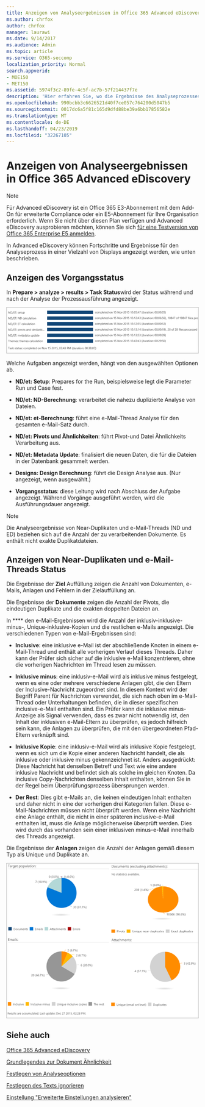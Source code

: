 ```yaml
---
title: Anzeigen von Analyseergebnissen in Office 365 Advanced eDiscovery
ms.author: chrfox
author: chrfox
manager: laurawi
ms.date: 9/14/2017
ms.audience: Admin
ms.topic: article
ms.service: O365-seccomp
localization_priority: Normal
search.appverid:
- MOE150
- MET150
ms.assetid: 5974f3c2-89fe-4c5f-ac7b-57f214437f7e
description: 'Hier erfahren Sie, wo die Ergebnisse des Analyseprozesses in Office 365 Advanced eDiscovery angezeigt werden, einschließlich Definitionen der angezeigten Aufgabenoptionen.  '
ms.openlocfilehash: 990bcbb3c6626521d40f7ce057c764200d5047b5
ms.sourcegitcommit: 0017dc6a5f81c165d9dfd88be39a6bb17856582e
ms.translationtype: MT
ms.contentlocale: de-DE
ms.lasthandoff: 04/23/2019
ms.locfileid: "32267105"
---
```

# <a name="view-analyze-results-in-office-365-advanced-ediscovery"></a>Anzeigen von Analyseergebnissen in Office 365 Advanced eDiscovery

> [!NOTE]
> Für Advanced eDiscovery ist ein Office 365 E3-Abonnement mit dem Add-On für erweiterte Compliance oder ein E5-Abonnement für Ihre Organisation erforderlich. Wenn Sie nicht über diesen Plan verfügen und Advanced eDiscovery ausprobieren möchten, können Sie sich [für eine Testversion von Office 365 Enterprise E5 anmelden](https://go.microsoft.com/fwlink/p/?LinkID=698279). 
  
In Advanced eDiscovery können Fortschritte und Ergebnisse für den Analyseprozess in einer Vielzahl von Displays angezeigt werden, wie unten beschrieben.
  
## <a name="view-analyze-task-status"></a>Anzeigen des Vorgangsstatus

In **Prepare \> analyze \> results \> Task Status**wird der Status während und nach der Analyse der Prozessausführung angezeigt. 
  
![Aufgabenstatus analysieren](media/d0372978-ce08-4f4e-a1fc-aa918ae44364.png)
  
Welche Aufgaben angezeigt werden, hängt von den ausgewählten Optionen ab. 
  
- **ND/et: Setup**: Prepares for the Run, beispielsweise legt die Parameter Run und Case fest.
    
- **ND/et: ND-Berechnung**: verarbeitet die nahezu duplizierte Analyse von Dateien.
    
- **ND/et: et-Berechnung**: führt eine e-Mail-Thread Analyse für den gesamten e-Mail-Satz durch.
    
- **ND/et: Pivots und Ähnlichkeiten**: führt Pivot-und Datei Ähnlichkeits Verarbeitung aus.
    
- **ND/et: Metadata Update**: finalisiert die neuen Daten, die für die Dateien in der Datenbank gesammelt werden.
    
- **Designs: Design Berechnung**: führt die Design Analyse aus. (Nur angezeigt, wenn ausgewählt.)
    
- **Vorgangsstatus**: diese Leitung wird nach Abschluss der Aufgabe angezeigt. Während Vorgänge ausgeführt werden, wird die Ausführungsdauer angezeigt.
    
> [!NOTE]
> Die Analyseergebnisse von Near-Duplikaten und e-Mail-Threads (ND und ED) beziehen sich auf die Anzahl der zu verarbeitenden Dokumente. Es enthält nicht exakte Duplikatdateien. 
  
## <a name="view-near-duplicates-and-email-threads-status"></a>Anzeigen von Near-Duplikaten und e-Mail-Threads Status

Die Ergebnisse der **Ziel** Auffüllung zeigen die Anzahl von Dokumenten, e-Mails, Anlagen und Fehlern in der Zielauffüllung an. 
  
Die Ergebnisse der **Dokumente** zeigen die Anzahl der Pivots, die eindeutigen Duplikate und die exakten doppelten Dateien an. 
  
In **** den e-Mail-Ergebnissen wird die Anzahl der inklusiv-inklusive-minus-, Unique-inklusive-Kopien und die restlichen e-Mails angezeigt. Die verschiedenen Typen von e-Mail-Ergebnissen sind: 
  
- **Inclusive**: eine inklusive e-Mail ist der abschließende Knoten in einem e-Mail-Thread und enthält alle vorherigen Verlauf dieses Threads. Daher kann der Prüfer sich sicher auf die inklusive e-Mail konzentrieren, ohne die vorherigen Nachrichten im Thread lesen zu müssen. 
    
- **Inklusive minus**: eine inklusiv-e-Mail wird als inklusive minus festgelegt, wenn es eine oder mehrere verschiedene Anlagen gibt, die den Eltern der Inclusive-Nachricht zugeordnet sind. In diesem Kontext wird der Begriff Parent für Nachrichten verwendet, die sich nach oben im e-Mail-Thread oder Unterhaltungen befinden, die in dieser spezifischen inclusive-e-Mail enthalten sind. Ein Prüfer kann die inklusive minus-Anzeige als Signal verwenden, dass es zwar nicht notwendig ist, den Inhalt der inklusiven e-Mail-Eltern zu überprüfen, es jedoch hilfreich sein kann, die Anlagen zu überprüfen, die mit den übergeordneten Pfad-Eltern verknüpft sind. 
    
- **Inklusive Kopie**: eine inklusiv-e-Mail wird als inklusive Kopie festgelegt, wenn es sich um die Kopie einer anderen Nachricht handelt, die als inklusive oder inklusive minus gekennzeichnet ist. Anders ausgedrückt: Diese Nachricht hat denselben Betreff und Text wie eine andere inklusive Nachricht und befindet sich als solche im gleichen Knoten. Da inclusive Copy-Nachrichten denselben Inhalt enthalten, können Sie in der Regel beim Überprüfungsprozess übersprungen werden. 
    
- **Der Rest**: Dies gibt e-Mails an, die keinen eindeutigen Inhalt enthalten und daher nicht in eine der vorherigen drei Kategorien fallen. Diese e-Mail-Nachrichten müssen nicht überprüft werden. Wenn eine Nachricht eine Anlage enthält, die nicht in einer späteren inclusive-e-Mail enthalten ist, muss die Anlage möglicherweise überprüft werden. Dies wird durch das vorhanden sein einer inklusiven minus-e-Mail innerhalb des Threads angezeigt.
    
Die Ergebnisse der **Anlagen** zeigen die Anzahl der Anlagen gemäß diesem Typ als Unique und Duplikate an. 
  
![Near-Duplikate und e-Mail-Threads](media/54491303-0ee3-4739-b42e-d1ee486842fd.png)
  
## <a name="see-also"></a>Siehe auch

[Office 365 Advanced eDiscovery](office-365-advanced-ediscovery.md)
  
[Grundlegendes zur Dokument Ähnlichkeit](understand-document-similarity-in-advanced-ediscovery.md)
  
[Festlegen von Analyseoptionen](set-analyze-options-in-advanced-ediscovery.md)
  
[Festlegen des Texts ignorieren](set-ignore-text-in-advanced-ediscovery.md)
  
[Einstellung "Erweiterte Einstellungen analysieren"](view-analyze-results-in-advanced-ediscovery.md)

